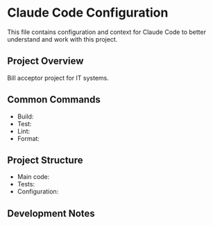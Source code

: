 # Claude Code Configuration

This file contains configuration and context for Claude Code to better understand and work with this project.

## Project Overview
Bill acceptor project for IT systems.

## Common Commands
- Build: 
- Test: 
- Lint: 
- Format: 

## Project Structure
- Main code: 
- Tests: 
- Configuration: 

## Development Notes